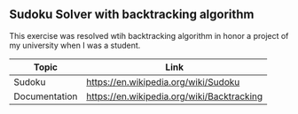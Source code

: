 ## Sudoku Solver with backtracking algorithm

This exercise was resolved wtih backtracking algorithm in honor a project of my university when I was a student.

| Topic         | Link                                       |
|---------------|--------------------------------------------|
| Sudoku        | https://en.wikipedia.org/wiki/Sudoku       |
| Documentation | https://en.wikipedia.org/wiki/Backtracking |

